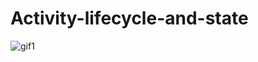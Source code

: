 # Activity-lifecycle-and-state
![gif1](https://user-images.githubusercontent.com/50353804/161396680-3267ab03-0f70-45bc-9c8f-bf84bff7ec1e.gif)
